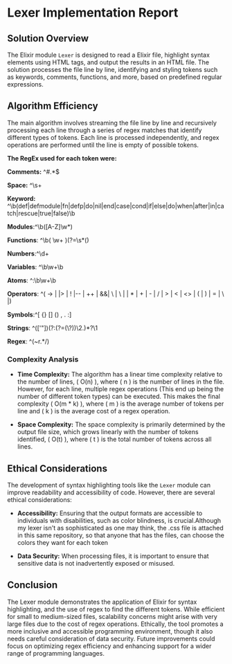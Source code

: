 # Lexer Implementation Report

## Solution Overview

The Elixir module `Lexer` is designed to read a Elixir file, highlight syntax elements using HTML tags, and output the results in an HTML file. The solution processes the file line by line, identifying and styling tokens such as keywords, comments, functions, and more, based on predefined regular expressions.

## Algorithm Efficiency

The main algorithm involves streaming the file line by line and recursively processing each line through a series of regex matches that identify different types of tokens. Each line is processed independently, and regex operations are performed until the line is empty of possible tokens.

**The RegEx used for each token were:**

**Comments:** ^#.*$

**Space:** ^\s+

**Keyword:** ^\b(def|defmodule|fn|defp|do|nil|end|case|cond|if|else|do|when|after|in|catch|rescue|true|false)\b

**Modules**:^\b([A-Z]\w*)

**Functions**: ^\b( \w+ )(?=\s*\()

**Numbers**:^\d+

**Variables**: ^\b\w+\b

**Atoms**: ^:\b\w+\b

**Operators**: ^( \-> | \|> | ! |\-\- | \+\+ | &&| \ | \ | | \* | \+ | \- | \/ | > | < | <> | \( | \) | \= | \ |)

**Symbols**:^[ {} [\] () , . :]

**Strings**: ^(['"])(?:(?=(\\?))\2.)*?\1

**Regex**: ^(\~r.*\/)


### Complexity Analysis

- **Time Complexity:** The algorithm has a linear time complexity relative to the number of lines, \( O(n) \), where \( n \) is the number of lines in the file. However, for each line, multiple regex operations (This end up being the number of different token types) can be executed. This makes the final complexity \( O(m * k) \), where \( m \) is the average number of tokens per line and \( k \) is the average cost of a regex operation.

- **Space Complexity:** The space complexity is primarily determined by the output file size, which grows linearly with the number of tokens identified, \( O(t) \), where \( t \) is the total number of tokens across all lines.

## Ethical Considerations

The development of syntax highlighting tools like the `Lexer` module can improve readability and accessibility of code. However, there are several ethical considerations:

- **Accessibility:** Ensuring that the output formats are accessible to individuals with disabilities, such as color blindness, is crucial.Although my lexer isn't as sophisticated as one may think, the .css file is attached in this same repository, so that anyone that has the files, can choose the colors they want for each token

- **Data Security:** When processing files, it is important to ensure that sensitive data is not inadvertently exposed or misused.

## Conclusion

The Lexer module demonstrates the application of Elixir for syntax highlighting, and the use of regex to find the different tokens. While efficient for small to medium-sized files, scalability concerns might arise with very large files due to the cost of regex operations. Ethically, the tool promotes a more inclusive and accessible programming environment, though it also needs careful consideration of data security. Future improvements could focus on optimizing regex efficiency and enhancing support for a wider range of programming languages.
